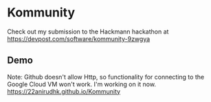 # Kommunity
Check out my submission to the Hackmann hackathon at https://devpost.com/software/kommunity-9zwgya

## Demo
Note: Github doesn't allow Http, so functionality for connecting to the Google Cloud VM won't work. I'm working on it now.
https://22anirudhk.github.io/Kommunity
